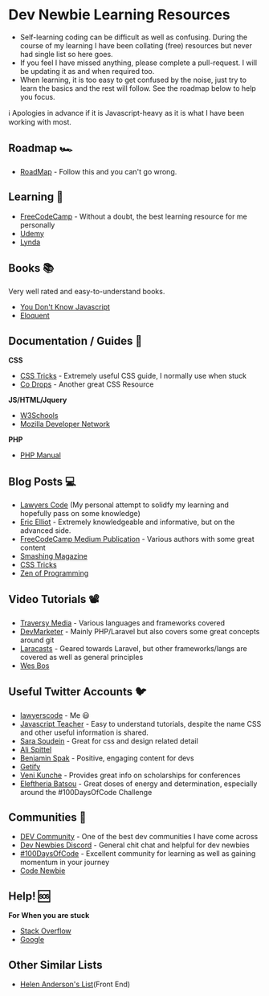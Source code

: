 # Dev Newbie Learning Resources

- Self-learning coding can be difficult as well as confusing. During the course of my learning I have been collating (free) resources but never had single list so here goes.
- If you feel I have missed anything, please complete a pull-request. I will be updating it as and when required too.
- When learning, it is too easy to get confused by the noise, just try to learn the basics and the rest will follow. See the roadmap below to help you focus.

ℹ️ Apologies in advance if it is Javascript-heavy as it is what I have been working with most.

## Roadmap 🏎️
- [RoadMap](https://github.com/kamranahmedse/developer-roadmap) - Follow this and you can't go wrong.

## Learning 🤹

- [FreeCodeCamp](http://freecodecamp.org) - Without a doubt, the best learning resource for me personally
- [Udemy](https://www.udemy.com)
- [Lynda](https://lynda.com)

## Books 📚

Very well rated and easy-to-understand books.

- [You Don't Know Javascript](https://github.com/getify/You-Dont-Know-JS)
- [Eloquent](https://eloquentjavascript.net/)

## Documentation / Guides 📂

**CSS**
- [CSS Tricks](https://css-tricks.com/) - Extremely useful CSS guide, I normally use when stuck
- [Co Drops](https://tympanus.net/codrops/css_reference/) - Another great CSS Resource

**JS/HTML/Jquery**
- [W3Schools](https://www.w3schools.com/)
- [Mozilla Developer Network](https://developer.mozilla.org/en-US/)

**PHP**
- [PHP Manual](http://php.net/manual/en/index.php)

## Blog Posts 💻
- [Lawyers Code](https://lawyerscode.co.uk/blog) (My personal attempt to solidfy my learning and hopefully pass on some knowledge)
- [Eric Elliot](https://medium.com/@_ericelliott/latest) - Extremely knowledgeable and informative, but on the advanced side.
- [FreeCodeCamp Medium Publication](https://medium.freecodecamp.org/) - Various authors with some great content
- [Smashing Magazine](https://www.smashingmagazine.com/)
- [CSS Tricks](https://css-tricks.com/)
- [Zen of Programming](https://zen-of-programming.com/)

## Video Tutorials 📽️
- [Traversy Media](https://www.youtube.com/user/TechGuyWeb) - Various languages and frameworks covered
- [DevMarketer](https://www.youtube.com/channel/UC6kwT7-jjZHHF1s7vCfg2CA) - Mainly PHP/Laravel but also covers some great concepts around git
- [Laracasts](https://laracasts.com) - Geared towards Laravel, but other frameworks/langs are covered as well as general principles
- [Wes Bos](https://wesbos.com)

##  Useful Twitter Accounts 🐦
- [lawyerscode](https://twitter.com/lawyerscode) - Me 😃
- [Javascript Teacher](https://twitter.com/js_tut) - Easy to understand tutorials, despite the name CSS and other useful information is shared.
- [Sara Soudein](https://twitter.com/SaraSoueidan) - Great for css and design related detail
- [Ali Spittel](https://twitter.com/ASpittel)
- [Benjamin Spak](https://twitter.com/benjaminspak) - Positive, engaging content for devs
- [Getify](https://twitter.com/getify)
- [Veni Kunche](https://twitter.com/venikunche) - Provides great info on scholarships for conferences
- [Eleftheria Batsou](https://twitter.com/BatsouElef) - Great doses of energy and determination, especially around the #100DaysOfCode Challenge

## Communities 🏢

- [DEV Community](https://dev.to/) - One of the best dev communities I have come across
- [Dev Newbies Discord](https://discord.gg/n7JNnK2) - General chit chat and helpful for dev newbies
- [#100DaysOfCode](https://www.100daysofcode.com/) - Excellent community for learning as well as gaining momentum in your journey
- [Code Newbie](https://www.codenewbie.org/)

## Help! 🆘

**For When you are stuck**

- [Stack Overflow](https://stackoverflow.com/)
- [Google](https://google.com)

## Other Similar Lists
- [Helen Anderson's List](https://dev.to/helenanders26/resources-for-front-end-beginners-274a)(Front End)
